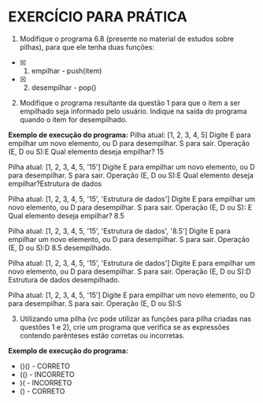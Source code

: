 # EXERCÍCIO PARA PRÁTICA

1. Modifique o programa 6.8 (presente no material de estudos sobre pilhas), para que ele tenha duas funções:
 - [x] 1. empilhar - push(item)
 - [x] 2. desempilhar - pop()


2. Modifique o programa resultante da questão 1 para que o item a ser empilhado seja informado pelo usuário. Indique na saída do programa quando o item for desempilhado.

**Exemplo de execução do programa:**
Pilha atual: [1, 2, 3, 4, 5]
Digite E para empilhar um novo elemento,
ou D para desempilhar. S para sair.
Operação (E, D ou S):E
Qual elemento deseja empilhar? 15

Pilha atual: [1, 2, 3, 4, 5, '15']
Digite E para empilhar um novo elemento,
ou D para desempilhar. S para sair.
Operação (E, D ou S):E
Qual elemento deseja empilhar?Estrutura de dados

Pilha atual: [1, 2, 3, 4, 5, '15', 'Estrutura de dados']
Digite E para empilhar um novo elemento,
ou D para desempilhar. S para sair.
Operação (E, D ou S): E
Qual elemento deseja empilhar? 8.5

Pilha atual: [1, 2, 3, 4, 5, '15', 'Estrutura de dados', '8.5']
Digite E para empilhar um novo elemento,
ou D para desempilhar. S para sair.
Operação (E, D ou S):D
8.5 desempilhado.

Pilha atual: [1, 2, 3, 4, 5, '15', 'Estrutura de dados']
Digite E para empilhar um novo elemento,
ou D para desempilhar. S para sair.
Operação (E, D ou S):D
Estrutura de dados desempilhado.

Pilha atual: [1, 2, 3, 4, 5, '15']
Digite E para empilhar um novo elemento,
ou D para desempilhar. S para sair.
Operação (E, D ou S):S



3. Utilizando uma pilha (vc pode utilizar as funções para pilha criadas nas questões 1 e 2), crie um programa que verifica se as expressões contendo parênteses estão corretas ou incorretas.

**Exemplo de execução do programa:**
- ()() - CORRETO
- (() - INCORRETO
- )( - INCORRETO
- () - CORRETO
